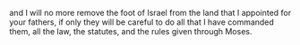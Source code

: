 and I will no more remove the foot of Israel from the land that I appointed for your fathers, if only they will be careful to do all that I have commanded them, all the law, the statutes, and the rules given through Moses.
